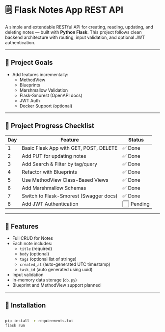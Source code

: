 # 🗒️ Flask Notes App REST API

A simple and extendable RESTful API for creating, reading, updating, and deleting notes — built with **Python Flask**. This project follows clean backend architecture with routing, input validation, and optional JWT authentication.

---

## 📌 Project Goals


- Add features incrementally:
  - MethodView
  - Blueprints
  - Marshmallow Validation
  - Flask-Smorest (OpenAPI docs)
  - JWT Auth
  - Docker Support (optional)

---

## 🚧 Project Progress Checklist

| Day | Feature                                  | Status    |
|-----|------------------------------------------|-----------|
| 1   | Basic Flask App with GET, POST, DELETE   | ✅ Done   |
| 2   | Add PUT for updating notes               | ✅ Done   |
| 3   | Add Search & Filter by tag/query         | ✅ Done |
| 4   | Refactor with Blueprints                 | ✅ Done |
| 5   | Use MethodView Class-Based Views         | ✅ Done |
| 6   | Add Marshmallow Schemas                  | ✅ Done |
| 7   | Switch to Flask-Smorest (Swagger docs)   | ✅ Done |
| 8   | Add JWT Authentication                   | ⬜ Pending |


---

## 📝 Features

- Full CRUD for Notes
- Each note includes:
  - `title` (required)
  - `body` (optional)
  - `tags` (optional list of strings)
  - `created_at` (auto-generated UTC timestamp)
  - `task_id` (auto generated using uuid)
- Input validation
- In-memory data storage (`db.py`)
- Blueprint and MethodView support planned

---

## 🔧 Installation

```bash

pip install -r requirements.txt
flask run
